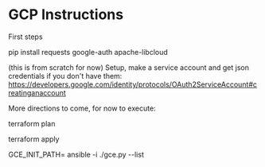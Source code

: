 # GCP Instructions

First steps

pip install requests google-auth apache-libcloud


(this is from scratch for now)
Setup, make a service account and get json credentials if you don't have them:
https://developers.google.com/identity/protocols/OAuth2ServiceAccount#creatinganaccount

More directions to come, for now to execute:

terraform plan

terraform apply

GCE_INIT_PATH=<your ini file that points to credentials.json> ansible -i ./gce.py --list
